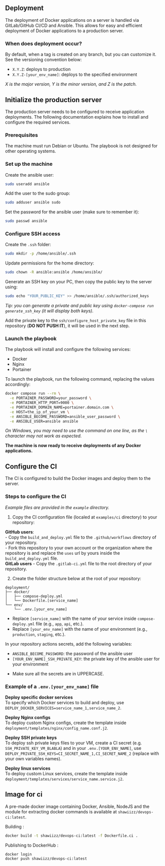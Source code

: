 ## Deployment

The deployment of Docker applications on a server is handled via GitLab/GitHub CI/CD and Ansible. This allows for easy and efficient deployment of Docker applications to a production server.     

### When does deployment occur?

By default, when a tag is created on any branch, but you can customize it.    
See the versioning convention below:
- `X.Y.Z`: deploys to production
- `X.Y.Z-[your_env_name]`: deploys to the specified environment

*X is the major version, Y is the minor version, and Z is the patch.*

## Initialize the production server

The production server needs to be configured to receive application deployments. The following documentation explains how to install and configure the required services.

### Prerequisites

The machine must run Debian or Ubuntu. The playbook is not designed for other operating systems.

### Set up the machine

Create the ansible user:
```bash
sudo useradd ansible
```

Add the user to the sudo group:
```bash
sudo adduser ansible sudo
```

Set the password for the ansible user (make sure to remember it):
```bash
sudo passwd ansible
```

### Configure SSH access

Create the `.ssh` folder:
```bash
sudo mkdir -p /home/ansible/.ssh
```

Update permissions for the home directory:
```bash
sudo chown -R ansible:ansible /home/ansible/
```

Generate an SSH key on your PC, then copy the public key to the server using:
```bash
sudo echo "YOUR_PUBLIC_KEY" >> /home/ansible/.ssh/authorized_keys
```
*Tip: you can generate a private and public key using `docker-compose run generate_ssh_key` (it will display both keys).*

Add the private key to the `ssh/configure_host_private_key` file in this repository (**DO NOT PUSH IT**), it will be used in the next step.

### Launch the playbook

The playbook will install and configure the following services:
- Docker
- Nginx
- Portainer

To launch the playbook, run the following command, replacing the values accordingly:
```bash
docker compose run --rm \
  -e PORTAINER_PASSWORD=your_password \
  -e PORTAINER_HTTP_PORT=9000 \
  -e PORTAINER_DOMAIN_NAME=portainer.domain.com \
  -e HOST=the_ip_of_your_vm \
  -e ANSIBLE_BECOME_PASSWORD=ansible_user_password \
  -e ANSIBLE_USER=ansible ansible
```
*On Windows, you may need to use the command on one line, as the `\` character may not work as expected.*

**The machine is now ready to receive deployments of any Docker applications.**

## Configure the CI

The CI is configured to build the Docker images and deploy them to the server.      

### Steps to configure the CI

*Example files are provided in the `example` directory.*        

1. Copy the CI configuration file (localed at `examples/ci` directory) to your repository:

**GitHub users**:       
    - Copy the `build_and_deploy.yml` file to the `.github/workflows` directory of your repository.     
    - Fork this repository to your own account or the organization where the repository is and replace the `uses` url by yours inside the `build_and_deploy.yml` file.          
**GitLab users** - Copy the `.gitlab-ci.yml` file to the root directory of your repository.

2. Create the folder structure below at the root of your repository:
```
deployment/
├── docker/
│   ├── compose-deploy.yml
│   └── Dockerfile.[service_name]
└── env/
    └── .env.[your_env_name]
```
* Replace `[service_name]` with the name of your service inside `compose-deploy.yml` file (e.g., `app`, `api`, etc.).
* Replace `[your_env_name]` with the name of your environment (e.g., `production`, `staging`, etc.).

In your repository actions secrets, add the following variables:
- `ANSIBLE_BECOME_PASSWORD`: the password of the ansible user
- `[YOUR_ENV_NAME]_SSH_PRIVATE_KEY`: the private key of the ansible user for your environment

* Make sure all the secrets are in UPPERCASE.

### Example of a `.env.[your_env_name]` file

**Deploy specific docker services**   
To specify which Docker services to build and deploy, use `DEPLOY_DOCKER_SERVICES=service_name_1,service_name_2`.

**Deploy Nginx configs**        
To deploy custom Nginx configs, create the template inside `deployment/templates/nginx/config_name.conf.j2`.

**Deploy SSH private keys**   
To deploy ssh private keys files to your VM, create a CI secret (e.g. `SSH_PRIVATE_KEY_VM_BLABLA`) and in your `.env.[YOUR_ENV_NAME]`, use `DEPLOY_PRIVATE_SSH_KEYS=CI_SECRET_NAME_1,CI_SECRET_NAME_2` (replace with your own variables names).         

**Deploy linux services**       
To deploy custom Linux services, create the template inside `deployment/templates/services/service_name.service.j2`.

## Image for ci 

A pre-made docker image containing Docker, Ansible, NodeJS and the module for extracting docker commands is available at `shawiizz/devops-ci:latest`.        

Building : 
```bash
docker build -t shawiizz/devops-ci:latest -f Dockerfile.ci .
```

Publishing to DockerHub : 
```bash
docker login
docker push shawiizz/devops-ci:latest
```

